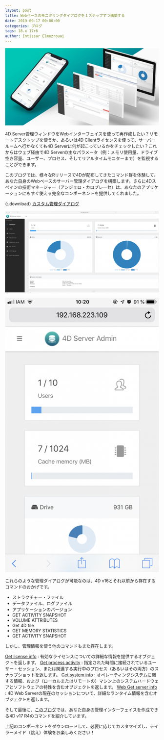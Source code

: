 ```yaml
---
layout: post
title: Webベースのモニタリングダイアログを１ステップずつ構築する
date: 2019-09-17 00:00:00
categories: ブログ
tags: 18.x 17r6
author: Intissar Elmezrouai
---
```


![serverAdmin-1024x512](/images/blog/09/9_16/serverAdmin-1024x512.jpg)

4D Server管理ウィンドウをWebインターフェイスを使って再作成したい？リモートデスクトップを使うか、あるいは4D Clientライセンスを使って、サーバールームへ行かなくても4D Serverに何が起こっているかをチェックしたい？これからはウェブ経由で4D Serverの主なパラメータ（例：メモリ使用量、ドライブ空き容量、ユーザー、プロセス、そしてリアルタイムモニターまで）を監視することができます。

このブログでは、様々なRリリースで4Dが配布してきたコマンド群を体験して、あなた自身のWebベースのサーバー管理ダイアログを構築します。さらに4Dスペインの技術マネージャー（アンジェロ・カロプレーセ）は、あなたのアプリケーションにもすぐ使える完全なコンポーネントを提供してくれました。

{:.download}
[カスタム管理ダイアログ](https://github.com/4D-JP/HDI/releases/download/17r6/ServerAdministrator_JA.zip
) 

![adminWeb-1024x541](/images/blog/09/9_16/adminWeb-1024x541.png)

![adminPhone-576x1024](/images/blog/09/9_16/adminPhone-576x1024.png)

これらのような管理ダイアログが可能なのは、4D v16とそれ以前から存在するコマンドのおかげです。

* <span class="no translate command">ストラクチャー・ファイル</span>
* <span class="no translate command">データファイル、ログファイル</span>
* <span class="no translate command">アプリケーションのバージョン</span>
* <span class="no translate command">GET ACTIVITY SNAPSHOT</span>
* <span class="no translate command">VOLUME ATTRIBUTES</span>
* <span class="no translate command">Get 4D file</span>
* <span class="no translate command">GET MEMORY STATISTICS</span>
* <span class="no translate command">GET ACTIVITY SNAPSHOT</span>

しかし、管理情報を使う他のコマンドもまた存在します。

<a href=“https://blog.4d.com/retrieve-the-license-information-by-programming/”><span class="notranslate command">Get license info</span></a> : 有効なライセンスについての詳細な情報を提供するオブジェクトを返します。
<a href=“https://blog.4d.com/enhancement-of-get-process-activity-command/“><span class="notranslate command">Get process activity</span></a> : 指定された時間に接続されているユーザー・セッション、または関連する実行中のプロセス（あるいはその両方）のスナップショットを返します。
<a href=“https://blog.4d.com/get-machine-hardware-information-2/“><span class="notranslate command">Get system info</span></a> : オペレーティングシステムに関する情報、および（ローカルまたはリモートの）マシン上のシステムハードウェアとソフトウェアの特性を含むオブジェクトを返します。
<a href=“https://blog.4d.com/new-command-to-get-web-server-information/“><span class="notranslate command">Web Get server info</span></a> : 4D Web Serverの現在のセッションについて、詳細なランタイム情報を含むオブジェクトを返します。

そして最後に、<a href=“https://blog.4d.com/new-server-administration-commands/“>このブログ</a>では、あなた自身の管理インターフェイスを作成できる4D v17 R4のコマンドを紹介しています。

上記のコンポーネントをダウンロードして、必要に応じてカスタマイズし、テイラーメイド（誂え）体験をお楽しみください！
